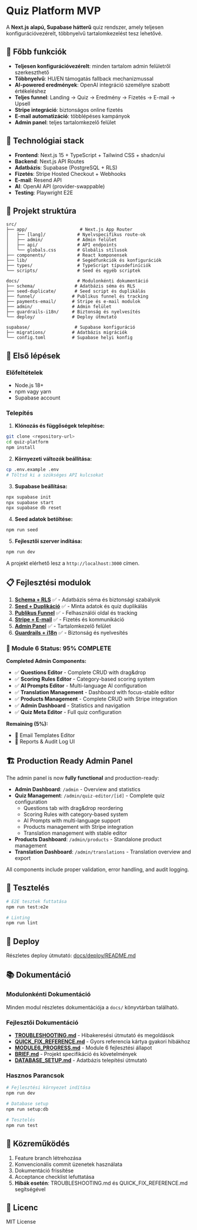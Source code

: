 # Quiz Platform MVP

A **Next.js alapú, Supabase hátterű** quiz rendszer, amely teljesen konfigurációvezérelt, többnyelvű tartalomkezelést tesz lehetővé.

## 🎯 Főbb funkciók

- **Teljesen konfigurációvezérelt**: minden tartalom admin felületről szerkeszthető
- **Többnyelvű**: HU/EN támogatás fallback mechanizmussal
- **AI-powered eredmények**: OpenAI integráció személyre szabott értékeléshez
- **Teljes funnel**: Landing → Quiz → Eredmény → Fizetés → E-mail → Upsell
- **Stripe integráció**: biztonságos online fizetés
- **E-mail automatizáció**: többlépéses kampányok
- **Admin panel**: teljes tartalomkezelő felület

## 🚀 Technológiai stack

- **Frontend**: Next.js 15 + TypeScript + Tailwind CSS + shadcn/ui
- **Backend**: Next.js API Routes
- **Adatbázis**: Supabase (PostgreSQL + RLS)
- **Fizetés**: Stripe Hosted Checkout + Webhooks
- **E-mail**: Resend API
- **AI**: OpenAI API (provider-swappable)
- **Testing**: Playwright E2E

## 📁 Projekt struktúra

```
src/
├── app/                    # Next.js App Router
│   ├── [lang]/            # Nyelvspecifikus route-ok
│   ├── admin/             # Admin felület
│   ├── api/               # API endpoints
│   └── globals.css        # Globális stílusok
├── components/            # React komponensek
├── lib/                   # Segédfunkciók és konfigurációk
├── types/                 # TypeScript típusdefiníciók
└── scripts/               # Seed és egyéb scriptek

docs/                      # Modulonkénti dokumentáció
├── schema/               # Adatbázis séma és RLS
├── seed-duplicate/       # Seed script és duplikálás
├── funnel/              # Publikus funnel és tracking
├── payments-email/      # Stripe és e-mail modulok
├── admin/               # Admin felület
├── guardrails-i18n/     # Biztonság és nyelvesítés
└── deploy/              # Deploy útmutató

supabase/                 # Supabase konfiguráció
├── migrations/          # Adatbázis migrációk
└── config.toml          # Supabase helyi konfig
```

## 🔧 Első lépések

### Előfeltételek
- Node.js 18+
- npm vagy yarn
- Supabase account

### Telepítés

1. **Klónozás és függőségek telepítése:**
```bash
git clone <repository-url>
cd quiz-platform
npm install
```

2. **Környezeti változók beállítása:**
```bash
cp .env.example .env
# Töltsd ki a szükséges API kulcsokat
```

3. **Supabase beállítása:**
```bash
npx supabase init
npx supabase start
npx supabase db reset
```

4. **Seed adatok betöltése:**
```bash
npm run seed
```

5. **Fejlesztői szerver indítása:**
```bash
npm run dev
```

A projekt elérhető lesz a `http://localhost:3000` címen.

## 📋 Fejlesztési modulok

1. **[Schema + RLS](docs/schema/README.md)** ✅ - Adatbázis séma és biztonsági szabályok
2. **[Seed + Duplikáció](docs/seed-duplicate/README.md)** ✅ - Minta adatok és quiz duplikálás
3. **[Publikus Funnel](docs/funnel/README.md)** ✅ - Felhasználói oldal és tracking
4. **[Stripe + E-mail](docs/payments-email/README.md)** ✅ - Fizetés és kommunikáció
5. **[Admin Panel](docs/admin/README.md)** ✅ - Tartalomkezelő felület
6. **[Guardrails + i18n](docs/guardrails-i18n/README.md)** ✅ - Biztonság és nyelvesítés

### 🎯 **Module 6 Status: 95% COMPLETE** 

**Completed Admin Components:**
- ✅ **Questions Editor** - Complete CRUD with drag&drop
- ✅ **Scoring Rules Editor** - Category-based scoring system  
- ✅ **AI Prompts Editor** - Multi-language AI configuration
- ✅ **Translation Management** - Dashboard with focus-stable editor
- ✅ **Products Management** - Complete CRUD with Stripe integration
- ✅ **Admin Dashboard** - Statistics and navigation
- ✅ **Quiz Meta Editor** - Full quiz configuration

**Remaining (5%):**
- 🚧 Email Templates Editor
- 🚧 Reports & Audit Log UI

## 🏗️ **Production Ready Admin Panel**

The admin panel is now **fully functional** and production-ready:

- **Admin Dashboard**: `/admin` - Overview and statistics
- **Quiz Management**: `/admin/quiz-editor/[id]` - Complete quiz configuration
  - Questions tab with drag&drop reordering
  - Scoring Rules with category-based system
  - AI Prompts with multi-language support
  - Products management with Stripe integration
  - Translation management with stable editor
- **Products Dashboard**: `/admin/products` - Standalone product management
- **Translation Dashboard**: `/admin/translations` - Translation overview and export

All components include proper validation, error handling, and audit logging.

## 🧪 Tesztelés

```bash
# E2E tesztek futtatása
npm run test:e2e

# Linting
npm run lint
```

## 🚀 Deploy

Részletes deploy útmutató: [docs/deploy/README.md](docs/deploy/README.md)

## 📚 Dokumentáció

### Modulonkénti Dokumentáció
Minden modul részletes dokumentációja a `docs/` könyvtárban található.

### Fejlesztői Dokumentáció
- **[TROUBLESHOOTING.md](TROUBLESHOOTING.md)** - Hibakeresési útmutató és megoldások
- **[QUICK_FIX_REFERENCE.md](QUICK_FIX_REFERENCE.md)** - Gyors referencia kártya gyakori hibákhoz
- **[MODULE6_PROGRESS.md](MODULE6_PROGRESS.md)** - Module 6 fejlesztési állapot
- **[BRIEF.md](BRIEF.md)** - Projekt specifikáció és követelmények
- **[DATABASE_SETUP.md](DATABASE_SETUP.md)** - Adatbázis telepítési útmutató

### Hasznos Parancsok
```bash
# Fejlesztési környezet indítása
npm run dev

# Database setup
npm run setup:db

# Tesztelés
npm run test
```

## 🤝 Közreműködés

1. Feature branch létrehozása
2. Konvencionális commit üzenetek használata
3. Dokumentáció frissítése
4. Acceptance checklist lefuttatása
5. **Hibák esetén**: TROUBLESHOOTING.md és QUICK_FIX_REFERENCE.md segítségével

## 📄 Licenc

MIT License
